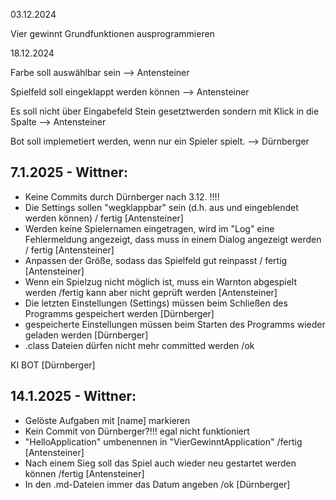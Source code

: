03.12.2024

Vier gewinnt Grundfunktionen ausprogrammieren


18.12.2024

Farbe soll auswählbar sein --> Antensteiner

Spielfeld soll eingeklappt werden können --> Antensteiner

Es soll nicht über Eingabefeld Stein gesetztwerden sondern mit Klick in die Spalte --> Antensteiner

Bot soll implemetiert werden, wenn nur ein Spieler spielt. --> Dürnberger

## 7.1.2025 - Wittner:
  * Keine Commits durch Dürnberger nach 3.12. !!!!
  * Die Settings sollen "wegklappbar" sein (d.h. aus und eingeblendet werden können) / fertig [Antensteiner]
  * Werden keine Spielernamen eingetragen, wird im "Log" eine Fehlermeldung angezeigt, dass muss in einem Dialog angezeigt werden / fertig [Antensteiner]
  * Anpassen der Größe, sodass das Spielfeld gut reinpasst / fertig [Antensteiner]
  * Wenn ein Spielzug nicht möglich ist, muss ein Warnton abgespielt werden /fertig kann aber nicht geprüft werden [Antensteiner]
  * Die letzten Einstellungen (Settings) müssen beim Schließen des Programms gespeichert werden [Dürnberger]
  * gespeicherte Einstellungen müssen beim Starten des Programms wieder geladen werden [Dürnberger]
  * .class Dateien dürfen nicht mehr committed werden /ok

KI BOT [Dürnberger]

## 14.1.2025 - Wittner:
  * Gelöste Aufgaben mit [name] markieren
  * Kein Commit von Dürnberger?!!!   egal nicht funktioniert
  * "HelloApplication" umbenennen in "VierGewinntApplication" /fertig [Antensteiner]
  * Nach einem Sieg soll das Spiel auch wieder neu gestartet werden können  /fertig [Antensteiner]
  * In den .md-Dateien immer das Datum angeben  /ok  [Dürnberger]



